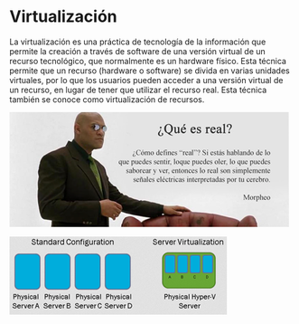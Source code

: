 # Virtualización

La virtualización es una práctica de tecnología de la información que permite la creación a través de software de una versión virtual de un recurso tecnológico, que normalmente es un hardware físico. Esta técnica permite que un recurso (hardware o software) se divida en varias unidades virtuales, por lo que los usuarios pueden acceder a una versión virtual de un recurso, en lugar de tener que utilizar el recurso real. Esta técnica también se conoce como virtualización de recursos.

![imagen](2019-05-16-08-40-46.png)

![imagen](2019-05-16-08-42-01.png)
